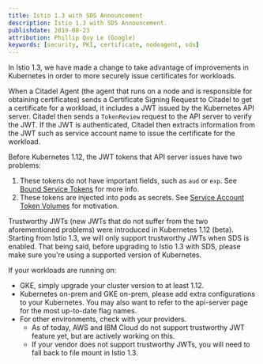```yaml
---
title: Istio 1.3 with SDS Announcement
description: Istio 1.3 with SDS Announcement.
publishdate: 2019-08-23
attribution: Phillip Quy Le (Google)
keywords: [security, PKI, certificate, nodeagent, sds]
---
```


In Istio 1.3, we have made a change to take advantage of improvements in Kubernetes in order to more
securely issue certificates for workloads.

When a Citadel Agent (the agent that runs on a node and is responsible for obtaining certificates)
sends a Certificate Signing Request to Citadel to get a certificate for a workload,
it includes a JWT issued by the Kubernetes API server. Citadel then sends a `TokenReview` request to
the API server to verify the JWT. If the JWT is authenticated, Citadel then extracts information
from the JWT such as service account name to issue the certificate for the workload.

Before Kubernetes 1.12, the JWT tokens that API server issues have two problems:

1. These tokens do not have important fields, such as `aud` or `exp`. See [Bound Service Tokens](https://github.com/kubernetes/community/blob/master/contributors/design-proposals/auth/bound-service-account-tokens.md) for more info.
1. These tokens are injected into pods as secrets. See [Service Account Token Volumes](https://github.com/kubernetes/community/blob/master/contributors/design-proposals/storage/svcacct-token-volume-source.md) for motivation.

Trustworthy JWTs (new JWTs that do not suffer from the two aforementioned problems) were introduced
in Kubernetes 1.12 (beta). Starting from Istio 1.3, we will only support trustworthy JWTs when SDS
is enabled. That being said, before upgrading to Istio 1.3 with SDS, please make sure you're using
a supported version of Kubernetes.

If your workloads are running on:

- GKE, simply upgrade your cluster version to at least 1.12.
- Kubernetes on-prem and GKE on-prem, please add extra configurations to your Kubernetes. You may
also want to refer to the api-server page for the most up-to-date flag names.
- For other environments, check with your providers.
    - As of today, AWS and IBM Cloud do not support trustworthy JWT feature yet, but are actively
    working on this.
    - If your vendor does not support trustworthy JWTs, you will need to fall back to file mount in
    Istio 1.3.
